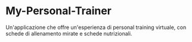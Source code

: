 # My-Personal-Trainer
Un'applicazione che offre un'esperienza di personal training virtuale, con schede di allenamento mirate e schede nutrizionali.
